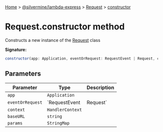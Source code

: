 [Home](./index) &gt; [@silvermine/lambda-express](./lambda-express.md) &gt; [Request](./lambda-express.request.md) &gt; [constructor](./lambda-express.request.constructor.md)

# Request.constructor method

Constructs a new instance of the [Request](./lambda-express.request.md) class

**Signature:**
```javascript
constructor(app: Application, eventOrRequest: RequestEvent | Request, context: HandlerContext, baseURL?: string, params?: StringMap);
```

## Parameters

|  Parameter | Type | Description |
|  --- | --- | --- |
|  `app` | `Application` |  |
|  `eventOrRequest` | `RequestEvent | Request` |  |
|  `context` | `HandlerContext` |  |
|  `baseURL` | `string` |  |
|  `params` | `StringMap` |  |

